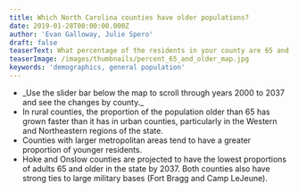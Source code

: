 ```yaml
---
title: Which North Carolina counties have older populations?
date: 2019-01-28T00:00:00.000Z
author: 'Evan Galloway, Julie Spero'
draft: false
teaserText: What percentage of the residents in your county are 65 and older?
teaserImage: /images/thumbnails/percent_65_and_older_map.jpg
keywords: 'demographics, general population'
---
```


<ul>
<li> _Use the slider bar below the map to scroll through years 2000 to 2037 and see the changes by county._

<li>In rural counties, the proportion of the population older than 65 has grown faster than it has in urban counties, particularly in the Western and Northeastern regions of the state.</li>

<li>Counties with larger metropolitan areas tend to have a greater proportion of younger residents.</li>

<li>Hoke and Onslow counties are projected to have the lowest proportions of adults 65 and older in the state by 2037.  Both counties also have strong ties to large military bases (Fort Bragg and Camp LeJeune).</li>
</ul>
<div id='map'></div>
<div id='viewof-year'></div>

<script type=module>

import {Runtime, Inspector} from "https://unpkg.com/@observablehq/runtime@4/dist/runtime.js";
import define from "https://api.observablehq.com/@gallowayevan/percent-65-and-older-north-carolina.js?v=3";
  
  const renders = {
    "viewof year": "#viewof-year",
    "map": "#map",
  };

  for (let i in renders)
    renders[i] = document.querySelector(renders[i]);

const runtime = new Runtime();
const main = runtime.module(define, name => {
if (renders[name]){
      return new Inspector(renders[name]);
    } 
});

</script>

